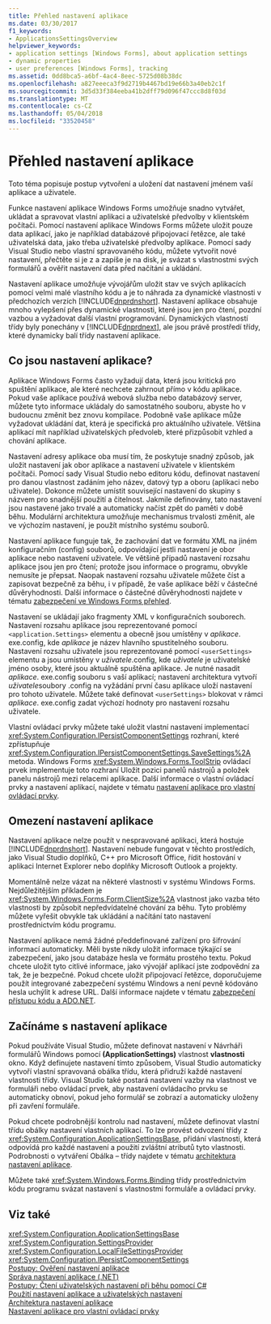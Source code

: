 ```yaml
---
title: Přehled nastavení aplikace
ms.date: 03/30/2017
f1_keywords:
- ApplicationsSettingsOverview
helpviewer_keywords:
- application settings [Windows Forms], about application settings
- dynamic properties
- user preferences [Windows Forms], tracking
ms.assetid: 0dd8bca5-a6bf-4ac4-8eec-5725d08b38dc
ms.openlocfilehash: a827eeeca3f9d2719b4467bd19e66b3a40eb2c1f
ms.sourcegitcommit: 3d5d33f384eeba41b2dff79d096f47ccc8d8f03d
ms.translationtype: MT
ms.contentlocale: cs-CZ
ms.lasthandoff: 05/04/2018
ms.locfileid: "33520458"
---
```

# <a name="application-settings-overview"></a>Přehled nastavení aplikace
Toto téma popisuje postup vytvoření a uložení dat nastavení jménem vaší aplikace a uživatele.  
  
 Funkce nastavení aplikace Windows Forms umožňuje snadno vytvářet, ukládat a spravovat vlastní aplikaci a uživatelské předvolby v klientském počítači. Pomocí nastavení aplikace Windows Forms můžete uložit pouze data aplikací, jako je například databázové připojovací řetězce, ale také uživatelská data, jako třeba uživatelské předvolby aplikace. Pomocí sady Visual Studio nebo vlastní spravovaného kódu, můžete vytvořit nové nastavení, přečtěte si je z a zapíše je na disk, je svázat s vlastnostmi svých formulářů a ověřit nastavení data před načítání a ukládání.  
  
 Nastavení aplikace umožňuje vývojářům uložit stav ve svých aplikacích pomocí velmi malé vlastního kódu a je to náhrada za dynamické vlastnosti v předchozích verzích [!INCLUDE[dnprdnshort](../../../../includes/dnprdnshort-md.md)]. Nastavení aplikace obsahuje mnoho vylepšení přes dynamické vlastnosti, které jsou jen pro čtení, pozdní vazbou a vyžadovat další vlastní programování. Dynamických vlastností třídy byly ponechány v [!INCLUDE[dnprdnext](../../../../includes/dnprdnext-md.md)], ale jsou právě prostředí třídy, které dynamicky balí třídy nastavení aplikace.  
  
## <a name="what-are-application-settings"></a>Co jsou nastavení aplikace?  
 Aplikace Windows Forms často vyžadují data, která jsou kritická pro spuštění aplikace, ale které nechcete zahrnout přímo v kódu aplikace. Pokud vaše aplikace používá webová služba nebo databázový server, můžete tyto informace ukládaly do samostatného souboru, abyste ho v budoucnu změnit bez znovu kompilace. Podobně vaše aplikace může vyžadovat ukládání dat, která je specifická pro aktuálního uživatele. Většina aplikací mít například uživatelských předvoleb, které přizpůsobit vzhled a chování aplikace.  
  
 Nastavení adresy aplikace oba musí tím, že poskytuje snadný způsob, jak uložit nastavení jak obor aplikace a nastavení uživatele v klientském počítači. Pomocí sady Visual Studio nebo editoru kódu, definovat nastavení pro danou vlastnost zadáním jeho název, datový typ a oboru (aplikaci nebo uživatele). Dokonce můžete umístit související nastavení do skupiny s názvem pro snadnější použití a čitelnost. Jakmile definovány, tato nastavení jsou nastavené jako trvalé a automaticky načíst zpět do paměti v době běhu. Modulární architektura umožňuje mechanismus trvalosti změnit, ale ve výchozím nastavení, je použít místního systému souborů.  
  
 Nastavení aplikace funguje tak, že zachování dat ve formátu XML na jiném konfiguračním (config) souborů, odpovídající jestli nastavení je obor aplikace nebo nastavení uživatele. Ve většině případů nastavení rozsahu aplikace jsou jen pro čtení; protože jsou informace o programu, obvykle nemusíte je přepsat. Naopak nastavení rozsahu uživatele můžete číst a zapisovat bezpečně za běhu, i v případě, že vaše aplikace běží v částečné důvěryhodnosti. Další informace o částečné důvěryhodnosti najdete v tématu [zabezpečení ve Windows Forms přehled](../../../../docs/framework/winforms/security-in-windows-forms-overview.md).  
  
 Nastavení se ukládají jako fragmenty XML v konfiguračních souborech. Nastavení rozsahu aplikace jsou reprezentované pomocí `<application.Settings>` elementu a obecně jsou umístěny v *aplikace*. exe.config, kde *aplikace* je název hlavního spustitelného souboru. Nastavení rozsahu uživatele jsou reprezentované pomocí `<userSettings>` elementu a jsou umístěny v *uživatele*.config, kde *uživatele* je uživatelské jméno osoby, které jsou aktuálně spuštěna aplikace. Je nutné nasadit *aplikace*. exe.config souboru s vaší aplikací; nastavení architektura vytvoří *uživatele*soubory .config na vyžádání první času aplikace uloží nastavení pro tohoto uživatele. Můžete také definovat `<userSettings>` blokovat v rámci *aplikace*. exe.config zadat výchozí hodnoty pro nastavení rozsahu uživatele.  
  
 Vlastní ovládací prvky můžete také uložit vlastní nastavení implementací <xref:System.Configuration.IPersistComponentSettings> rozhraní, které zpřístupňuje <xref:System.Configuration.IPersistComponentSettings.SaveSettings%2A> metoda. Windows Forms <xref:System.Windows.Forms.ToolStrip> ovládací prvek implementuje toto rozhraní Uložit pozici panelů nástrojů a položek panelu nástrojů mezi relacemi aplikace. Další informace o vlastní ovládací prvky a nastavení aplikací, najdete v tématu [nastavení aplikace pro vlastní ovládací prvky](../../../../docs/framework/winforms/advanced/application-settings-for-custom-controls.md).  
  
## <a name="limitations-of-application-settings"></a>Omezení nastavení aplikace  
 Nastavení aplikace nelze použít v nespravované aplikaci, která hostuje [!INCLUDE[dnprdnshort](../../../../includes/dnprdnshort-md.md)]. Nastavení nebude fungovat v těchto prostředích, jako Visual Studio doplňků, C++ pro Microsoft Office, řídit hostování v aplikaci Internet Explorer nebo doplňky Microsoft Outlook a projekty.  
  
 Momentálně nelze vázat na některé vlastnosti v systému Windows Forms. Nejdůležitějším příkladem je <xref:System.Windows.Forms.Form.ClientSize%2A> vlastnost jako vazba této vlastnosti by způsobit nepředvídatelné chování za běhu. Tyto problémy můžete vyřešit obvykle tak ukládání a načítání tato nastavení prostřednictvím kódu programu.  
  
 Nastavení aplikace nemá žádné předdefinované zařízení pro šifrování informací automaticky. Měli byste nikdy uložit informace týkající se zabezpečení, jako jsou databáze hesla ve formátu prostého textu. Pokud chcete uložit tyto citlivé informace, jako vývojář aplikací jste zodpovědní za tak, že je bezpečné. Pokud chcete uložit připojovací řetězce, doporučujeme použít integrované zabezpečení systému Windows a není pevně kódováno hesla uchýlit k adrese URL. Další informace najdete v tématu [zabezpečení přístupu kódu a ADO.NET](../../../../docs/framework/data/adonet/code-access-security.md).  
  
## <a name="getting-started-with-application-settings"></a>Začínáme s nastavení aplikace  
 Pokud používáte Visual Studio, můžete definovat nastavení v Návrháři formulářů Windows pomocí **(ApplicationSettings)** vlastnost **vlastnosti** okno. Když definujete nastavení tímto způsobem, Visual Studio automaticky vytvoří vlastní spravovaná obálka třídu, která přidruží každé nastavení vlastnosti třídy. Visual Studio také postará nastavení vazby na vlastnost ve formuláři nebo ovládací prvek, aby nastavení ovládacího prvku se automaticky obnoví, pokud jeho formulář se zobrazí a automaticky uloženy při zavření formuláře.  
  
 Pokud chcete podrobnější kontrolu nad nastavení, můžete definovat vlastní třídu obálky nastavení vlastních aplikací. To lze provést odvození třídy z <xref:System.Configuration.ApplicationSettingsBase>, přidání vlastnosti, která odpovídá pro každé nastavení a použití zvláštní atributů tyto vlastnosti. Podrobnosti o vytváření Obálka – třídy najdete v tématu [architektura nastavení aplikace](../../../../docs/framework/winforms/advanced/application-settings-architecture.md).  
  
 Můžete také <xref:System.Windows.Forms.Binding> třídy prostřednictvím kódu programu svázat nastavení s vlastnostmi formuláře a ovládací prvky.  
  
## <a name="see-also"></a>Viz také  
 <xref:System.Configuration.ApplicationSettingsBase>  
 <xref:System.Configuration.SettingsProvider>  
 <xref:System.Configuration.LocalFileSettingsProvider>  
 <xref:System.Configuration.IPersistComponentSettings>  
 [Postupy: Ověření nastavení aplikace](../../../../docs/framework/winforms/advanced/how-to-validate-application-settings.md)  
 [Správa nastavení aplikace (.NET)](http://msdn.microsoft.com/library/35254321-ad14-47d9-b8c6-39ab3203c5d9)  
 [Postupy: Čtení uživatelských nastavení při běhu pomocí C#](../../../../docs/framework/winforms/advanced/how-to-read-settings-at-run-time-with-csharp.md)  
 [Použití nastavení aplikace a uživatelských nastavení](../../../../docs/framework/winforms/advanced/using-application-settings-and-user-settings.md)  
 [Architektura nastavení aplikace](../../../../docs/framework/winforms/advanced/application-settings-architecture.md)  
 [Nastavení aplikace pro vlastní ovládací prvky](../../../../docs/framework/winforms/advanced/application-settings-for-custom-controls.md)
